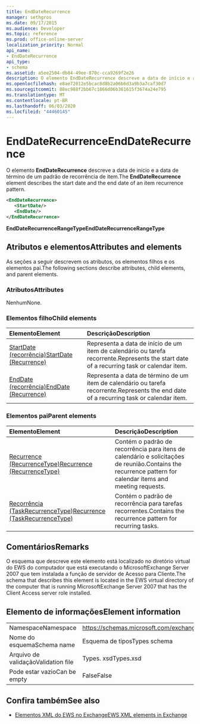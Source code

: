 ```yaml
---
title: EndDateRecurrence
manager: sethgros
ms.date: 09/17/2015
ms.audience: Developer
ms.topic: reference
ms.prod: office-online-server
localization_priority: Normal
api_name:
- EndDateRecurrence
api_type:
- schema
ms.assetid: a5ee2504-db84-49ee-870c-cca9269f2e26
description: O elemento EndDateRecurrence descreve a data de início e a data de término de um padrão de recorrência de item.
ms.openlocfilehash: e8ae72012e5bcac8d8b2a06b6d3a9b3a7caf30d7
ms.sourcegitcommit: 88ec988f2bb67c1866d06b361615f3674a24e795
ms.translationtype: MT
ms.contentlocale: pt-BR
ms.lasthandoff: 06/03/2020
ms.locfileid: "44460145"
---
```

# <a name="enddaterecurrence"></a><span data-ttu-id="29093-103">EndDateRecurrence</span><span class="sxs-lookup"><span data-stu-id="29093-103">EndDateRecurrence</span></span>

<span data-ttu-id="29093-104">O elemento **EndDateRecurrence** descreve a data de início e a data de término de um padrão de recorrência de item.</span><span class="sxs-lookup"><span data-stu-id="29093-104">The **EndDateRecurrence** element describes the start date and the end date of an item recurrence pattern.</span></span> 
  
```xml
<EndDateRecurrence>
   <StartDate/>
   <EndDate/>
</EndDateRecurrence>
```

 <span data-ttu-id="29093-105">**EndDateRecurrenceRangeType**</span><span class="sxs-lookup"><span data-stu-id="29093-105">**EndDateRecurrenceRangeType**</span></span>
## <a name="attributes-and-elements"></a><span data-ttu-id="29093-106">Atributos e elementos</span><span class="sxs-lookup"><span data-stu-id="29093-106">Attributes and elements</span></span>

<span data-ttu-id="29093-107">As seções a seguir descrevem os atributos, os elementos filhos e os elementos pai.</span><span class="sxs-lookup"><span data-stu-id="29093-107">The following sections describe attributes, child elements, and parent elements.</span></span>
  
### <a name="attributes"></a><span data-ttu-id="29093-108">Atributos</span><span class="sxs-lookup"><span data-stu-id="29093-108">Attributes</span></span>

<span data-ttu-id="29093-109">Nenhum</span><span class="sxs-lookup"><span data-stu-id="29093-109">None.</span></span>
  
### <a name="child-elements"></a><span data-ttu-id="29093-110">Elementos filho</span><span class="sxs-lookup"><span data-stu-id="29093-110">Child elements</span></span>

|<span data-ttu-id="29093-111">**Elemento**</span><span class="sxs-lookup"><span data-stu-id="29093-111">**Element**</span></span>|<span data-ttu-id="29093-112">**Descrição**</span><span class="sxs-lookup"><span data-stu-id="29093-112">**Description**</span></span>|
|:-----|:-----|
|[<span data-ttu-id="29093-113">StartDate (recorrência)</span><span class="sxs-lookup"><span data-stu-id="29093-113">StartDate (Recurrence)</span></span>](startdate-recurrence.md) <br/> |<span data-ttu-id="29093-114">Representa a data de início de um item de calendário ou tarefa recorrente.</span><span class="sxs-lookup"><span data-stu-id="29093-114">Represents the start date of a recurring task or calendar item.</span></span>  <br/> |
|[<span data-ttu-id="29093-115">EndDate (recorrência)</span><span class="sxs-lookup"><span data-stu-id="29093-115">EndDate (Recurrence)</span></span>](enddate-recurrence.md) <br/> |<span data-ttu-id="29093-116">Representa a data de término de um item de calendário ou tarefa recorrente.</span><span class="sxs-lookup"><span data-stu-id="29093-116">Represents the end date of a recurring task or calendar item.</span></span>  <br/> |
   
### <a name="parent-elements"></a><span data-ttu-id="29093-117">Elementos pai</span><span class="sxs-lookup"><span data-stu-id="29093-117">Parent elements</span></span>

|<span data-ttu-id="29093-118">**Elemento**</span><span class="sxs-lookup"><span data-stu-id="29093-118">**Element**</span></span>|<span data-ttu-id="29093-119">**Descrição**</span><span class="sxs-lookup"><span data-stu-id="29093-119">**Description**</span></span>|
|:-----|:-----|
|[<span data-ttu-id="29093-120">Recurrence (RecurrenceType)</span><span class="sxs-lookup"><span data-stu-id="29093-120">Recurrence (RecurrenceType)</span></span>](recurrence-recurrencetype.md) <br/> |<span data-ttu-id="29093-121">Contém o padrão de recorrência para itens de calendário e solicitações de reunião.</span><span class="sxs-lookup"><span data-stu-id="29093-121">Contains the recurrence pattern for calendar items and meeting requests.</span></span>  <br/> |
|[<span data-ttu-id="29093-122">Recorrência (TaskRecurrenceType)</span><span class="sxs-lookup"><span data-stu-id="29093-122">Recurrence (TaskRecurrenceType)</span></span>](recurrence-taskrecurrencetype.md) <br/> |<span data-ttu-id="29093-123">Contém o padrão de recorrência para tarefas recorrentes.</span><span class="sxs-lookup"><span data-stu-id="29093-123">Contains the recurrence pattern for recurring tasks.</span></span>  <br/> |
   
## <a name="remarks"></a><span data-ttu-id="29093-124">Comentários</span><span class="sxs-lookup"><span data-stu-id="29093-124">Remarks</span></span>

<span data-ttu-id="29093-125">O esquema que descreve este elemento está localizado no diretório virtual do EWS do computador que está executando o MicrosoftExchange Server 2007 que tem instalada a função de servidor de Acesso para Cliente.</span><span class="sxs-lookup"><span data-stu-id="29093-125">The schema that describes this element is located in the EWS virtual directory of the computer that is running MicrosoftExchange Server 2007 that has the Client Access server role installed.</span></span>
  
## <a name="element-information"></a><span data-ttu-id="29093-126">Elemento de informações</span><span class="sxs-lookup"><span data-stu-id="29093-126">Element information</span></span>

|||
|:-----|:-----|
|<span data-ttu-id="29093-127">Namespace</span><span class="sxs-lookup"><span data-stu-id="29093-127">Namespace</span></span>  <br/> |https://schemas.microsoft.com/exchange/services/2006/types  <br/> |
|<span data-ttu-id="29093-128">Nome do esquema</span><span class="sxs-lookup"><span data-stu-id="29093-128">Schema name</span></span>  <br/> |<span data-ttu-id="29093-129">Esquema de tipos</span><span class="sxs-lookup"><span data-stu-id="29093-129">Types schema</span></span>  <br/> |
|<span data-ttu-id="29093-130">Arquivo de validação</span><span class="sxs-lookup"><span data-stu-id="29093-130">Validation file</span></span>  <br/> |<span data-ttu-id="29093-131">Types. xsd</span><span class="sxs-lookup"><span data-stu-id="29093-131">Types.xsd</span></span>  <br/> |
|<span data-ttu-id="29093-132">Pode estar vazio</span><span class="sxs-lookup"><span data-stu-id="29093-132">Can be empty</span></span>  <br/> |<span data-ttu-id="29093-133">False</span><span class="sxs-lookup"><span data-stu-id="29093-133">False</span></span>  <br/> |
   
## <a name="see-also"></a><span data-ttu-id="29093-134">Confira também</span><span class="sxs-lookup"><span data-stu-id="29093-134">See also</span></span>



- [<span data-ttu-id="29093-135">Elementos XML do EWS no Exchange</span><span class="sxs-lookup"><span data-stu-id="29093-135">EWS XML elements in Exchange</span></span>](ews-xml-elements-in-exchange.md)

